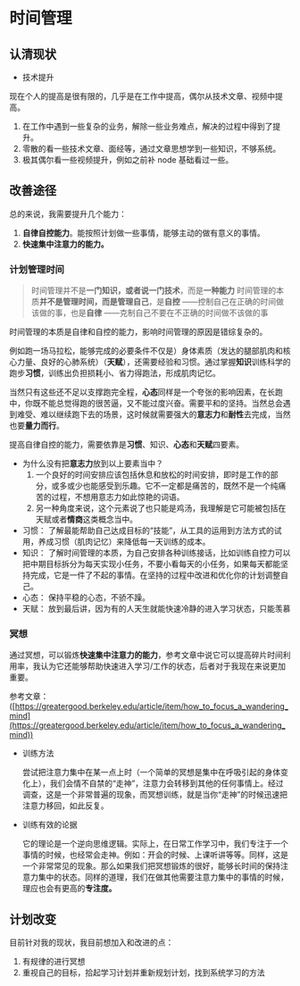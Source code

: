 # 时间管理

## 认清现状

- 技术提升

现在个人的提高是很有限的，几乎是在工作中提高，偶尔从技术文章、视频中提高。

1. 在工作中遇到一些复杂的业务，解除一些业务难点，解决的过程中得到了提升。
2. 零散的看一些技术文章、面经等，通过文章思想学到一些知识，不够系统。
3. 极其偶尔看一些视频提升，例如之前补 node 基础看过一些。

## 改善途径

总的来说，我需要提升几个能力：

1. **自律自控能力**。能按照计划做一些事情，能够主动的做有意义的事情。
2. **快速集中注意力的能力。**

### 计划管理时间

> 时间管理并不是**一门知识，**或者说**一门技术**，而是**一种能力**
> 时间管理的本质**并不是管理时间，而是管理自己**，是**自控**
> ——控制自己在正确的时间做该做的事，也是**自律**
> ——克制自己不要在不正确的时间做不该做的事

时间管理的本质是自律和自控的能力，影响时间管理的原因是错综复杂的。

例如跑一场马拉松，能够完成的必要条件不仅是）身体素质（发达的腿部肌肉和核心力量、良好的心肺系统）（**天赋**），还需要经验和习惯。通过掌握**知识**训练科学的跑步**习惯**，训练出负担损耗小、省力得跑法，形成肌肉记忆。

当然只有这些还不足以支撑跑完全程，**心态**同样是一个夸张的影响因素，在长跑中，你既不能总觉得跑的很苦逼，又不能过度兴奋。需要平和的坚持。当然总会遇到难受、难以继续跑下去的场景，这时候就需要强大的**意志力**和**耐性**去完成，当然也要**量力而行**。

提高自律自控的能力，需要依靠是**习惯**、知识、**心态**和**天赋**四要素。

- 为什么没有把**意志力**放到以上要素当中？
  1. 一个良好的时间安排应该包括休息和放松的时间安排，即时是工作的部分，或多或少也能感受到乐趣。它不一定都是痛苦的，既然不是一个纯痛苦的过程，不想用意志力如此惊艳的词语。
  2. 另一种角度来说，这个元素说了也只能是鸡汤，我理解是它可能被包括在天赋或者**情商**这类概念当中。
- 习惯： 了解最能帮助自己达成目标的“技能”，从工具的运用到方法方式的试用，养成习惯（肌肉记忆）来降低每一天训练的成本。
- 知识： 了解时间管理的本质，为自己安排各种训练接话，比如训练自控力可以把中期目标拆分为每天实现小任务，不要小看每天的小任务，如果每天都能坚持完成，它是一件了不起的事情。在坚持的过程中改进和优化你的计划调整自己。
- 心态： 保持平稳的心态，不骄不躁。
- 天赋： 放到最后讲，因为有的人天生就能快速冷静的进入学习状态，只能羡慕

### 冥想

通过冥想，可以锻炼**快速集中注意力的能力**，参考文章中说它可以提高碎片时间利用率，我认为它还能够帮助快速进入学习/工作的状态，后者对于我现在来说更加重要。

参考文章： ([https://greatergood.berkeley.edu/article/item/how_to_focus_a_wandering_mind](https://greatergood.berkeley.edu/article/item/how_to_focus_a_wandering_mind))

- 训练方法

  尝试把注意力集中在某一点上时（一个简单的冥想是集中在呼吸引起的身体变化上），我们会情不自禁的“走神”，注意力会转移到其他的任何事情上。经过调查，这是一个非常普遍的现象，而冥想训练，就是当你“走神”的时候迅速把注意力移回，如此反复。

- 训练有效的论据

  它的理论是一个逆向思维逻辑。实际上，在日常工作学习中，我们专注于一个事情的时候，也经常会走神。例如：开会的时候、上课听讲等等。同样，这是一个非常常见的现象。那么如果我们把冥想锻炼的很好，能够长时间的保持注意力集中的状态。同样的道理，我们在做其他需要注意力集中的事情的时候，理应也会有更高的**专注度。**

## 计划改变

目前针对我的现状，我目前想加入和改进的点：

1. 有规律的进行冥想
2. 重视自己的目标，拾起学习计划并重新规划计划，找到系统学习的方法
